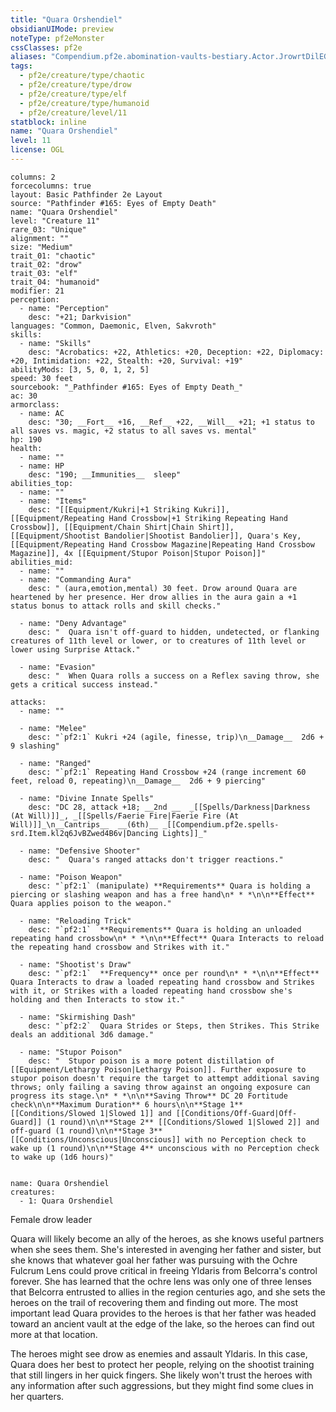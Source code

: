 ```yaml
---
title: "Quara Orshendiel"
obsidianUIMode: preview
noteType: pf2eMonster
cssClasses: pf2e
aliases: "Compendium.pf2e.abomination-vaults-bestiary.Actor.JrowrtDilEG8dN2s" 
tags:
  - pf2e/creature/type/chaotic
  - pf2e/creature/type/drow
  - pf2e/creature/type/elf
  - pf2e/creature/type/humanoid
  - pf2e/creature/level/11
statblock: inline
name: "Quara Orshendiel"
level: 11
license: OGL
---
```


```statblock
columns: 2
forcecolumns: true
layout: Basic Pathfinder 2e Layout
source: "Pathfinder #165: Eyes of Empty Death"
name: "Quara Orshendiel"
level: "Creature 11"
rare_03: "Unique"
alignment: ""
size: "Medium"
trait_01: "chaotic"
trait_02: "drow"
trait_03: "elf"
trait_04: "humanoid"
modifier: 21
perception:
  - name: "Perception"
    desc: "+21; Darkvision"
languages: "Common, Daemonic, Elven, Sakvroth"
skills:
  - name: "Skills"
    desc: "Acrobatics: +22, Athletics: +20, Deception: +22, Diplomacy: +20, Intimidation: +22, Stealth: +20, Survival: +19"
abilityMods: [3, 5, 0, 1, 2, 5]
speed: 30 feet
sourcebook: "_Pathfinder #165: Eyes of Empty Death_"
ac: 30
armorclass:
  - name: AC
    desc: "30; __Fort__ +16, __Ref__ +22, __Will__ +21; +1 status to all saves vs. magic, +2 status to all saves vs. mental"
hp: 190
health:
  - name: ""
  - name: HP
    desc: "190; __Immunities__  sleep"
abilities_top:
  - name: ""
  - name: "Items"
    desc: "[[Equipment/Kukri|+1 Striking Kukri]], [[Equipment/Repeating Hand Crossbow|+1 Striking Repeating Hand Crossbow]], [[Equipment/Chain Shirt|Chain Shirt]], [[Equipment/Shootist Bandolier|Shootist Bandolier]], Quara's Key, [[Equipment/Repeating Hand Crossbow Magazine|Repeating Hand Crossbow Magazine]], 4x [[Equipment/Stupor Poison|Stupor Poison]]"
abilities_mid:
  - name: ""
  - name: "Commanding Aura"
    desc: " (aura,emotion,mental) 30 feet. Drow around Quara are heartened by her presence. Her drow allies in the aura gain a +1 status bonus to attack rolls and skill checks."

  - name: "Deny Advantage"
    desc: "  Quara isn't off-guard to hidden, undetected, or flanking creatures of 11th level or lower, or to creatures of 11th level or lower using Surprise Attack."

  - name: "Evasion"
    desc: "  When Quara rolls a success on a Reflex saving throw, she gets a critical success instead."

attacks:
  - name: ""

  - name: "Melee"
    desc: "`pf2:1` Kukri +24 (agile, finesse, trip)\n__Damage__  2d6 + 9 slashing"

  - name: "Ranged"
    desc: "`pf2:1` Repeating Hand Crossbow +24 (range increment 60 feet, reload 0, repeating)\n__Damage__  2d6 + 9 piercing"

  - name: "Divine Innate Spells"
    desc: "DC 28, attack +18; __2nd __  _[[Spells/Darkness|Darkness (At Will)]]_, _[[Spells/Faerie Fire|Faerie Fire (At Will)]]_\n__Cantrips__  __(6th)__ _[[Compendium.pf2e.spells-srd.Item.kl2q6JvBZwed4B6v|Dancing Lights]]_"

  - name: "Defensive Shooter"
    desc: "  Quara's ranged attacks don't trigger reactions."

  - name: "Poison Weapon"
    desc: "`pf2:1` (manipulate) **Requirements** Quara is holding a piercing or slashing weapon and has a free hand\n* * *\n\n**Effect** Quara applies poison to the weapon."

  - name: "Reloading Trick"
    desc: "`pf2:1`  **Requirements** Quara is holding an unloaded repeating hand crossbow\n* * *\n\n**Effect** Quara Interacts to reload the repeating hand crossbow and Strikes with it."

  - name: "Shootist's Draw"
    desc: "`pf2:1`  **Frequency** once per round\n* * *\n\n**Effect** Quara Interacts to draw a loaded repeating hand crossbow and Strikes with it, or Strikes with a loaded repeating hand crossbow she's holding and then Interacts to stow it."

  - name: "Skirmishing Dash"
    desc: "`pf2:2`  Quara Strides or Steps, then Strikes. This Strike deals an additional 3d6 damage."

  - name: "Stupor Poison"
    desc: "  Stupor poison is a more potent distillation of [[Equipment/Lethargy Poison|Lethargy Poison]]. Further exposure to stupor poison doesn't require the target to attempt additional saving throws; only failing a saving throw against an ongoing exposure can progress its stage.\n* * *\n\n**Saving Throw** DC 20 Fortitude check\n\n**Maximum Duration** 6 hours\n\n**Stage 1** [[Conditions/Slowed 1|Slowed 1]] and [[Conditions/Off-Guard|Off-Guard]] (1 round)\n\n**Stage 2** [[Conditions/Slowed 1|Slowed 2]] and off-guard (1 round)\n\n**Stage 3** [[Conditions/Unconscious|Unconscious]] with no Perception check to wake up (1 round)\n\n**Stage 4** unconscious with no Perception check to wake up (1d6 hours)"
 
```

```encounter-table
name: Quara Orshendiel
creatures:
  - 1: Quara Orshendiel
```


Female drow leader

Quara will likely become an ally of the heroes, as she knows useful partners when she sees them. She's interested in avenging her father and sister, but she knows that whatever goal her father was pursuing with the Ochre Fulcrum Lens could prove critical in freeing Yldaris from Belcorra's control forever. She has learned that the ochre lens was only one of three lenses that Belcorra entrusted to allies in the region centuries ago, and she sets the heroes on the trail of recovering them and finding out more. The most important lead Quara provides to the heroes is that her father was headed toward an ancient vault at the edge of the lake, so the heroes can find out more at that location.

The heroes might see drow as enemies and assault Yldaris. In this case, Quara does her best to protect her people, relying on the shootist training that still lingers in her quick fingers. She likely won't trust the heroes with any information after such aggressions, but they might find some clues in her quarters.
